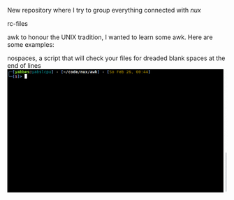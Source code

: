 New repository where I try to group everything connected with *nux*

rc-files

awk 
to honour the UNIX tradition, I wanted to learn some awk. Here are some examples:

nospaces, a script that will check your files for dreaded blank spaces at the end of lines
<img src="images/nospaces.gif">
